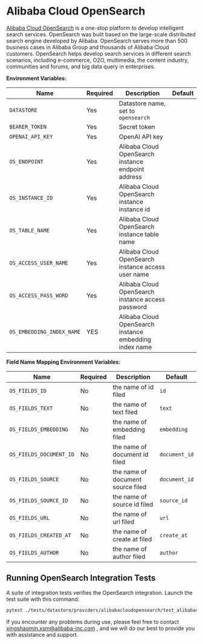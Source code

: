 # Alibaba Cloud OpenSearch

[Alibaba Cloud OpenSearch](https://www.alibabacloud.com/product/opensearch?spm=a3c0i.24291077.6791778070.126.79176df571ilTO) is a one-stop platform to develop intelligent search services. OpenSearch was built based on the large-scale distributed search engine developed by Alibaba. OpenSearch serves more than 500 business cases in Alibaba Group and thousands of Alibaba Cloud customers. OpenSearch helps develop search services in different search scenarios, including e-commerce, O2O, multimedia, the content industry, communities and forums, and big data query in enterprises.


**Environment Variables:**

| Name                      | Required | Description                                              | Default           |
| ------------------------- | -------- | -------------------------------------------------------- | ----------------- |
| `DATASTORE`               | Yes      | Datastore name, set to `opensearch`                      |                   |
| `BEARER_TOKEN`            | Yes      | Secret token                                             |                   |
| `OPENAI_API_KEY`          | Yes      | OpenAI API key                                           |                   |
| `OS_ENDPOINT`             | Yes      | Alibaba Cloud OpenSearch instance endpoint address       |                   |
| `OS_INSTANCE_ID`          | Yes      | Alibaba Cloud OpenSearch instance instance id            |                   |
| `OS_TABLE_NAME`           | Yes      | Alibaba Cloud OpenSearch instance table name             |                   |
| `OS_ACCESS_USER_NAME`     | Yes      | Alibaba Cloud OpenSearch instance access user name       |                   |
| `OS_ACCESS_PASS_WORD`     | Yes      | Alibaba Cloud OpenSearch instance access password        |                   |
| `OS_EMBEDDING_INDEX_NAME` | YES      | Alibaba Cloud OpenSearch instance embedding index name   |                   |


**Field Name Mapping Environment Variables:**

| Name                     | Required | Description                         | Default           |
| ------------------------ | -------- | ----------------------------------- | ----------------- |
| `OS_FIELDS_ID`           | No       | the name of id filed                |`id`               |
| `OS_FIELDS_TEXT`         | No       | the name of text filed              |`text`             |
| `OS_FIELDS_EMBEDDING`    | No       | the name of embedding filed         |`embedding`        |
| `OS_FIELDS_DOCUMENT_ID`  | No       | the name of document id filed       |`document_id`      |
| `OS_FIELDS_SOURCE`       | No       | the name of document source filed   |`document_id`      |
| `OS_FIELDS_SOURCE_ID`    | No       | the name of source id filed         |`source_id`        |
| `OS_FIELDS_URL`          | No       | the name of url filed               |`url`              |
| `OS_FIELDS_CREATED_AT`   | No       | the name of create at filed         |`create_at`        |
| `OS_FIELDS_AUTHOR`       | No       | the name of author filed            |`author`           |


## Running OpenSearch Integration Tests

A suite of integration tests verifies the OpenSearch integration. Launch the test suite with this command:

```bash
pytest ./tests/datastore/providers/alibabacloudopensearch/test_alibabacloud_opensearch_datastore.py
```

If you encounter any problems during use, please feel free to contact [xingshaomin.xsm@alibaba-inc.com](xingshaomin.xsm@alibaba-inc.com) , and we will do our best to provide you with assistance and support.